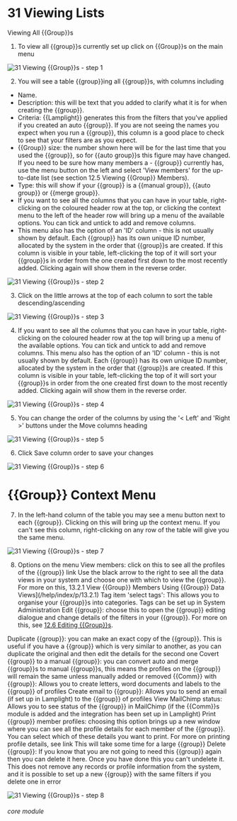 # 31 Viewing Lists

Viewing All {{Group}}s

1. To view all {{group}}s currently set up click on {{Group}}s on the main menu

![31 Viewing {{Group}}s - step 1](31_Viewing_Lists_im_1.png)

2. You will see a table {{group}}ing all {{group}}s, with columns including

- Name.
- Description: this will be text that you added to clarify what it is for when creating the {{group}}.
- Criteria: {{Lamplight}} generates this from the filters that you've applied if you created an auto {{group}}. If you are not seeing the names you expect when you run a {{group}}, this column is a good place to check to see that your filters are as you expect.
- {{Group}} size: the number shown here will be for the last time that you used the {{group}}, so for {{auto group}}s this figure may have changed. If you need to be sure how many members a - {{group}} currently has, use the menu button on the left and select 'View members' for the up-to-date list (see section 12.5 Viewing {{Group}} Members).
- Type: this will show if your {{group}} is a {{manual group}}, {{auto group}} or {{merge group}}.
- If you want to see all the columns that you can have in your table, right-clicking on the coloured header row at the top, or clicking the context menu to the left of the header row will bring up a menu of the available options. You can tick and untick to add and remove columns.
- This menu also has the option of an 'ID' column - this is not usually shown by default. Each {{group}} has its own unique ID number, allocated by the system in the order that {{group}}s are created. If this column is visible in your table, left-clicking the top of it will sort your {{group}}s in order from the one created first down to the most recently added. Clicking again will show them in the reverse order.

![31 Viewing {{Group}}s - step 2](31_Viewing_Lists_im_2.png)

3. Click on the little arrows at the top of each column to sort the table descending/ascending

![31 Viewing {{Group}}s - step 3](31_Viewing_Lists_im_3.png)

4. If you want to see all the columns that you can have in your table, right-clicking on the coloured header row at the top will bring up a menu of the available options. You can tick and untick to add and remove columns.
This menu also has the option of an &#039;ID&#039; column - this is not usually shown by default. Each {{group}} has its own unique ID number, allocated by the system in the order that {{group}}s are created. If this column is visible in your table, left-clicking the top of it will sort your {{group}}s in order from the one created first down to the most recently added. Clicking again will show them in the reverse order.

![31 Viewing {{Group}}s - step 4](31_Viewing_Lists_im_4.png)

5. You can change the order of the columns by using the &#039;&lt; Left&#039; and &#039;Right &gt;&#039; buttons under the Move columns heading

![31 Viewing {{Group}}s - step 5](31_Viewing_Lists_im_5.png)

6. Click Save column order to save your changes

![31 Viewing {{Group}}s - step 6](31_Viewing_Lists_im_6.png)

# {{Group}} Context Menu
7. In the left-hand column of the table you may see a menu button next to each {{group}}. Clicking on this will bring up the context menu. If you can&#039;t see this column, right-clicking on any row of the table will give you the same menu.

![31 Viewing {{Group}}s - step 7](31_Viewing_Lists_im_7.png)

8. Options on the menu
View members: click on this to see all the profiles of the {{group}} link
Use the black arrow to the right to see all the data views in your system and choose one with which to view the {{group}}. For more on this, 13.2.1 View {{Group}} Members Using {{Group}} Data Views](/help/index/p/13.2.1)
Tag item &#039;select tags&#039;: This allows you to organise your {{group}}s into categories. Tags can be set up in System Administration
Edit {{group}}: choose this to open the {{group}} editing dialogue and change details of the filters in your {{group}}. For more on this, see [12.6 Editing {{Group}}s](/help/index/p/12.6).

Duplicate {{group}}: you can make an exact copy of the {{group}}. This is useful if you have a {{group}} which is very similar to another, as you can duplicate the original and then edit the details for the second one
Covert {{group}} to a manual {{group}}: you can convert auto and merge {{group}}s to manual {{group}}s, this means the profiles on the {{group}} will remain the same unless manually added or removed
{{Comm}} with {{group}}: Allows you to create letters, word documents and labels to the {{group}} of profiles
Create email to {{group}}: Allows you to send an email (if set up in Lamplight) to the {{group}} of profiles
View MailChimp status: Allows you to see status of the {{group}} in MailChimp (if the {{Comm}}s module is added and the integration has been set up in Lamplight)
Print {{group}} member profiles: choosing this option brings up a new window where you can see all the profile details for each member of the {{group}}. You can select which of these details you want to print. For more on printing profile details, see link This will take some time for a large {{group}}
Delete {{group}}: If you know that you are not going to need this {{group}} again then you can delete it here. Once you have done this you can't undelete it. This does not remove any records or profile information from the system, and it is possible to set up a new {{group}} with the same filters if you delete one in error

![31 Viewing {{Group}}s - step 8](31_Viewing_Lists_im_8.png)


###### core module
